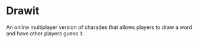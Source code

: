 # Drawit
An online multiplayer version of charades that allows players to draw a word and have other players guess it.
